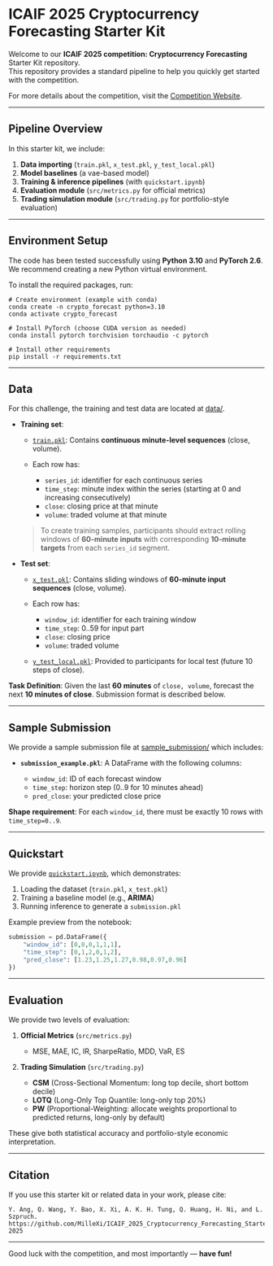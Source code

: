 # ICAIF 2025 Cryptocurrency Forecasting Starter Kit

Welcome to our **ICAIF 2025 competition: Cryptocurrency Forecasting** Starter Kit repository.  
This repository provides a standard pipeline to help you quickly get started with the competition.

For more details about the competition, visit the [Competition Website](https://hackathon.deepintomlf.ai/competitions/XX).

---

## Pipeline Overview
In this starter kit, we include:

1. **Data importing** (`train.pkl`, `x_test.pkl`, `y_test_local.pkl`)  
2. **Model baselines** (a vae-based model)  
3. **Training & inference pipelines** (with `quickstart.ipynb`)  
4. **Evaluation module** (`src/metrics.py` for official metrics)  
5. **Trading simulation module** (`src/trading.py` for portfolio-style evaluation)

---

## Environment Setup
The code has been tested successfully using **Python 3.10** and **PyTorch 2.6**.  
We recommend creating a new Python virtual environment.

To install the required packages, run:

```console
# Create environment (example with conda)
conda create -n crypto_forecast python=3.10
conda activate crypto_forecast

# Install PyTorch (choose CUDA version as needed)
conda install pytorch torchvision torchaudio -c pytorch

# Install other requirements
pip install -r requirements.txt
```

---

## Data

For this challenge, the training and test data are located at [data/](data/).

* **Training set**:

  * [`train.pkl`](data/): Contains **continuous minute-level sequences** (close, volume).
  * Each row has:

    * `series_id`: identifier for each continuous series
    * `time_step`: minute index within the series (starting at 0 and increasing consecutively) 
    * `close`: closing price at that minute 
    * `volume`: traded volume at that minute  

  > To create training samples, participants should extract rolling windows of **60-minute inputs** with corresponding **10-minute targets** from each `series_id` segment.

* **Test set**:

  * [`x_test.pkl`](data/): Contains sliding windows of **60-minute input sequences** (close, volume).
  * Each row has: 

    * `window_id`: identifier for each training window 
    * `time_step`: 0..59 for input part 
    * `close`: closing price 
    * `volume`: traded volume

  * [`y_test_local.pkl`](data/): Provided to participants for local test (future 10 steps of close).

**Task Definition**:
Given the last **60 minutes** of `close, volume`, forecast the next **10 minutes of close**.
Submission format is described below.

---

## Sample Submission

We provide a sample submission file at [sample\_submission/](sample_submission/) which includes:

* **`submission_example.pkl`**: A DataFrame with the following columns:

  * `window_id`: ID of each forecast window
  * `time_step`: horizon step (0..9 for 10 minutes ahead)
  * `pred_close`: your predicted close price

**Shape requirement**: For each `window_id`, there must be exactly 10 rows with `time_step=0..9`.

---

## Quickstart

We provide [`quickstart.ipynb`](quickstart.ipynb), which demonstrates:

1. Loading the dataset (`train.pkl`, `x_test.pkl`)
2. Training a baseline model (e.g., **ARIMA**)
3. Running inference to generate a `submission.pkl`

Example preview from the notebook:

```python
submission = pd.DataFrame({
    "window_id": [0,0,0,1,1,1],
    "time_step": [0,1,2,0,1,2],
    "pred_close": [1.23,1.25,1.27,0.98,0.97,0.96]
})
```

---

## Evaluation

We provide two levels of evaluation:

1. **Official Metrics** (`src/metrics.py`)

   * MSE, MAE, IC, IR, SharpeRatio, MDD, VaR, ES

2. **Trading Simulation** (`src/trading.py`)

   * **CSM** (Cross-Sectional Momentum: long top decile, short bottom decile)
   * **LOTQ** (Long-Only Top Quantile: long-only top 20%)
   * **PW** (Proportional-Weighting: allocate weights proportional to predicted returns, long-only by default)  
   
These give both statistical accuracy and portfolio-style economic interpretation.

---

## Citation

If you use this starter kit or related data in your work, please cite:

```
Y. Ang, Q. Wang, Y. Bao, X. Xi, A. K. H. Tung, Q. Huang, H. Ni, and L. Szpruch.
https://github.com/MilleXi/ICAIF_2025_Cryptocurrency_Forecasting_Starter_Kit, 2025
```

---

Good luck with the competition, and most importantly — **have fun!**
